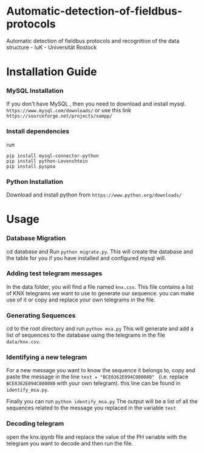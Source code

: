 # Automatic-detection-of-fieldbus-protocols
Automatic detection of fieldbus protocols and recognition of the data structure - IuK - Universität Rostock

# Installation Guide

### MySQL Installation

If you don't have  MySQL , then you need to download and install mysql. `https://www.mysql.com/downloads/`  or use this link `https://sourceforge.net/projects/xampp/`

### Install dependencies 
run 
```
pip install mysql-connector-python
pip install python-Levenshtein
pip install pyspoa
```

### Python Installation

Download and install python from `https://www.python.org/downloads/` 

# Usage

### Database Migration
cd database and Run `python migrate.py`.
This will create the database and the table for you if you have installed and configured mysql will.


### Adding test telegram messages

In the data folder, you will find a file named `knx.csv`. This file contains a list of KNX telegrams we want to use to generate our sequence. you can make use of it or copy and replace your own telegrams in the file.

### Generating Sequences 

cd to the root directory and run `python msa.py`
This will generate and add a list of sequences to the database using the telegrams in the file `data/knx.csv`.

### Identifying a new telegram 

For a new message you want to know the sequence it belongs to, copy and paste the message in the line `test = "BCE0362E094C000080" ` (i.e. replace `BCE0362E094C000080` with your own telegram). this line can be found in `identify_msa.py`.

Finally you can run `python identify_msa.py`
The output will be a list of all the sequences related to the message you replaced in the variable `test`

### Decoding telegram

open the knx.ipynb file and replace the value of the PH variable with the telegram you want to decode and then run the file.    